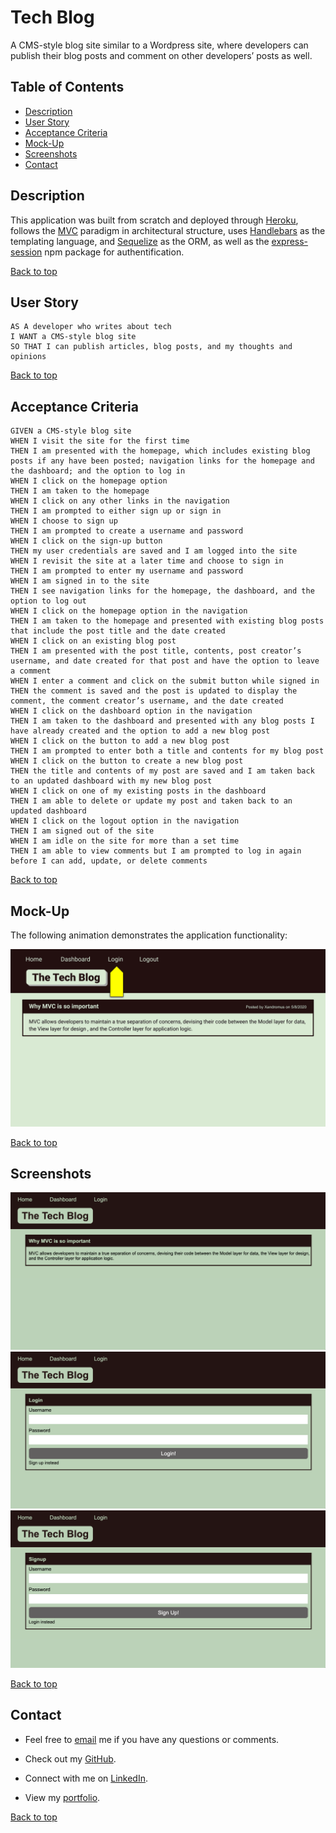 # Tech Blog
A CMS-style blog site similar to a Wordpress site, where developers can publish their blog posts and comment on other developers’ posts as well.

## Table of Contents
- [Description](#description)
- [User Story](#user-story)
- [Acceptance Criteria](#acceptance-criteria)
- [Mock-Up](#mock-up)
- [Screenshots](#screenshots)
- [Contact](#contact)

## Description

This application was built from scratch and deployed through [Heroku](https://www.heroku.com/), follows the [MVC](https://www.geeksforgeeks.org/mvc-design-pattern/) paradigm in architectural structure, uses [Handlebars](https://handlebarsjs.com/) as the templating language, and [Sequelize](https://www.npmjs.com/package/sequelize) as the ORM, as well as the [express-session](https://www.npmjs.com/package/express-session) npm package for authentification.

[Back to top](#tech-blog)

## User Story

    AS A developer who writes about tech
    I WANT a CMS-style blog site
    SO THAT I can publish articles, blog posts, and my thoughts and opinions

[Back to top](#tech-blog)

## Acceptance Criteria

    GIVEN a CMS-style blog site
    WHEN I visit the site for the first time
    THEN I am presented with the homepage, which includes existing blog posts if any have been posted; navigation links for the homepage and the dashboard; and the option to log in
    WHEN I click on the homepage option
    THEN I am taken to the homepage
    WHEN I click on any other links in the navigation
    THEN I am prompted to either sign up or sign in
    WHEN I choose to sign up
    THEN I am prompted to create a username and password
    WHEN I click on the sign-up button
    THEN my user credentials are saved and I am logged into the site
    WHEN I revisit the site at a later time and choose to sign in
    THEN I am prompted to enter my username and password
    WHEN I am signed in to the site
    THEN I see navigation links for the homepage, the dashboard, and the option to log out
    WHEN I click on the homepage option in the navigation
    THEN I am taken to the homepage and presented with existing blog posts that include the post title and the date created
    WHEN I click on an existing blog post
    THEN I am presented with the post title, contents, post creator’s username, and date created for that post and have the option to leave a comment
    WHEN I enter a comment and click on the submit button while signed in
    THEN the comment is saved and the post is updated to display the comment, the comment creator’s username, and the date created
    WHEN I click on the dashboard option in the navigation
    THEN I am taken to the dashboard and presented with any blog posts I have already created and the option to add a new blog post
    WHEN I click on the button to add a new blog post
    THEN I am prompted to enter both a title and contents for my blog post
    WHEN I click on the button to create a new blog post
    THEN the title and contents of my post are saved and I am taken back to an updated dashboard with my new blog post
    WHEN I click on one of my existing posts in the dashboard
    THEN I am able to delete or update my post and taken back to an updated dashboard
    WHEN I click on the logout option in the navigation
    THEN I am signed out of the site
    WHEN I am idle on the site for more than a set time
    THEN I am able to view comments but I am prompted to log in again before I can add, update, or delete comments

[Back to top](#tech-blog)

## Mock-Up

The following animation demonstrates the application functionality:

![mockup](./public/assets/14-mvc-homework-demo-01.gif)

[Back to top](#tech-blog)

## Screenshots

![screenshots](./public/assets/Screen%20Shot%202022-12-01%20at%204.37.26%20PM.png)
![screenshots](./public/assets/Screen%20Shot%202022-12-01%20at%204.32.38%20PM.png)
![screenshots](./public/assets/Screen%20Shot%202022-12-01%20at%204.32.46%20PM.png)

[Back to top](#tech-blog)

## Contact
- Feel free to [email](mailto:k.drummond528@gmail.com) me if you have any questions or comments.

- Check out my [GitHub](https://github.com/kdrummond528).

- Connect with me on [LinkedIn](https://www.linkedin.com/in/karinadrummond).

- View my [portfolio](https://kdrummond528.github.io/Personal-Portfolio/).

[Back to top](#tech-blog)